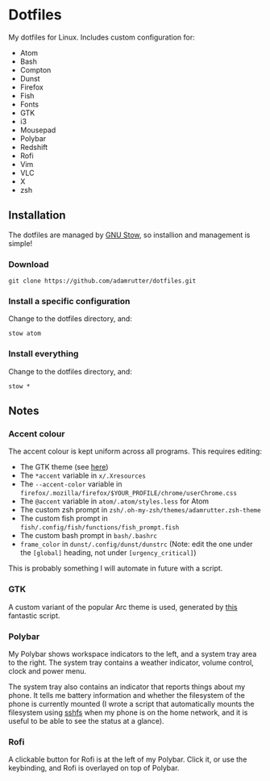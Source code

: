 # Dotfiles

My dotfiles for Linux. Includes custom configuration for:

* Atom
* Bash
* Compton
* Dunst
* Firefox
* Fish
* Fonts
* GTK
* i3
* Mousepad
* Polybar
* Redshift
* Rofi
* Vim
* VLC
* X
* zsh

## Installation

The dotfiles are managed by [GNU Stow](https://www.gnu.org/software/stow/), so installion and management is simple!

### Download

`git clone https://github.com/adamrutter/dotfiles.git`

### Install a specific configuration

Change to the dotfiles directory, and:

`stow atom`

### Install everything


Change to the dotfiles directory, and:

`stow *`

## Notes

### Accent colour

The accent colour is kept uniform across all programs. This requires editing:

* The GTK theme (see [here](#gtk))
* The `*accent` variable in `x/.Xresources`
* The `--accent-color` variable in `firefox/.mozilla/firefox/$YOUR_PROFILE/chrome/userChrome.css`
* The `@accent` variable in `atom/.atom/styles.less` for Atom
* The custom zsh prompt in `zsh/.oh-my-zsh/themes/adamrutter.zsh-theme`
* The custom fish prompt in `fish/.config/fish/functions/fish_prompt.fish`
* The custom bash prompt in `bash/.bashrc`
* `frame_color` in `dunst/.config/dunst/dunstrc` (Note: edit the one under the `[global]` heading, not under `[urgency_critical]`)

This is probably something I will automate in future with a script.

### GTK

A custom variant of the popular Arc theme is used, generated by [this](https://github.com/erikdubois/Arc-Theme-Colora) fantastic script.

### Polybar

My Polybar shows workspace indicators to the left, and a system tray area to the right. The system tray contains a weather indicator, volume control, clock and power menu.

The system tray also contains an indicator that reports things about my phone. It tells me battery information and whether the filesystem of the phone is currently mounted (I wrote a script that automatically mounts the filesystem using [sshfs](https://github.com/libfuse/sshfs) when my phone is on the home network, and it is useful to be able to see the status at a glance).

### Rofi

A clickable button for Rofi is at the left of my Polybar. Click it, or use the keybinding, and Rofi is overlayed on top of Polybar.
